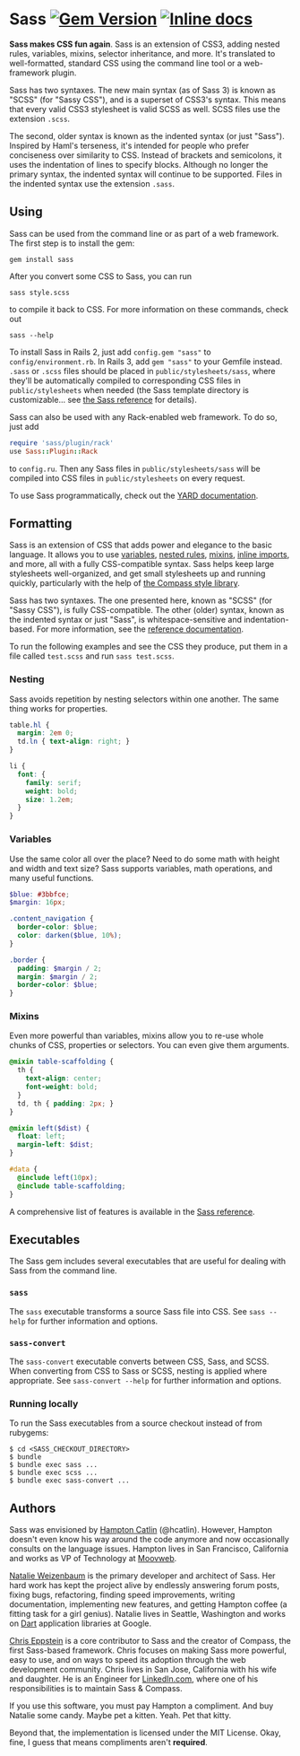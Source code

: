# Sass [![Gem Version](https://badge.fury.io/rb/sass.png)](http://badge.fury.io/rb/sass) [![Inline docs](http://inch-ci.org/github/sass/sass.svg)](http://inch-ci.org/github/sass/sass)

**Sass makes CSS fun again**. Sass is an extension of CSS3,
adding nested rules, variables, mixins, selector inheritance, and more.
It's translated to well-formatted, standard CSS
using the command line tool or a web-framework plugin.

Sass has two syntaxes. The new main syntax (as of Sass 3)
is known as "SCSS" (for "Sassy CSS"),
and is a superset of CSS3's syntax.
This means that every valid CSS3 stylesheet is valid SCSS as well.
SCSS files use the extension `.scss`.

The second, older syntax is known as the indented syntax (or just "Sass").
Inspired by Haml's terseness, it's intended for people
who prefer conciseness over similarity to CSS.
Instead of brackets and semicolons,
it uses the indentation of lines to specify blocks.
Although no longer the primary syntax,
the indented syntax will continue to be supported.
Files in the indented syntax use the extension `.sass`.

## Using

Sass can be used from the command line
or as part of a web framework.
The first step is to install the gem:

    gem install sass

After you convert some CSS to Sass, you can run

    sass style.scss

to compile it back to CSS.
For more information on these commands, check out

    sass --help

To install Sass in Rails 2,
just add `config.gem "sass"` to `config/environment.rb`.
In Rails 3, add `gem "sass"` to your Gemfile instead.
`.sass` or `.scss` files should be placed in `public/stylesheets/sass`,
where they'll be automatically compiled
to corresponding CSS files in `public/stylesheets` when needed
(the Sass template directory is customizable...
see [the Sass reference](http://sass-lang.com/docs/yardoc/file.SASS_REFERENCE.html#template_location-option) for details).

Sass can also be used with any Rack-enabled web framework.
To do so, just add

```ruby
require 'sass/plugin/rack'
use Sass::Plugin::Rack
```

to `config.ru`.
Then any Sass files in `public/stylesheets/sass`
will be compiled into CSS files in `public/stylesheets` on every request.

To use Sass programmatically,
check out the [YARD documentation](http://sass-lang.com/documentation/file.SASS_REFERENCE.html#using_sass).

## Formatting

Sass is an extension of CSS
that adds power and elegance to the basic language.
It allows you to use [variables][vars], [nested rules][nested],
[mixins][mixins], [inline imports][imports],
and more, all with a fully CSS-compatible syntax.
Sass helps keep large stylesheets well-organized,
and get small stylesheets up and running quickly,
particularly with the help of
[the Compass style library](http://compass-style.org).

[vars]:    http://sass-lang.com/documentation/file.SASS_REFERENCE.html#variables_
[nested]:  http://sass-lang.com/documentation/file.SASS_REFERENCE.html#nested_rules
[mixins]:  http://sass-lang.com/documentation/file.SASS_REFERENCE.html#mixins
[imports]: http://sass-lang.com/documentation/file.SASS_REFERENCE.html#import

Sass has two syntaxes.
The one presented here, known as "SCSS" (for "Sassy CSS"),
is fully CSS-compatible.
The other (older) syntax, known as the indented syntax or just "Sass",
is whitespace-sensitive and indentation-based.
For more information, see the [reference documentation][syntax].

[syntax]: http://sass-lang.com/documentation/file.SASS_REFERENCE.html#syntax

To run the following examples and see the CSS they produce,
put them in a file called `test.scss` and run `sass test.scss`.

### Nesting

Sass avoids repetition by nesting selectors within one another.
The same thing works for properties.

```scss
table.hl {
  margin: 2em 0;
  td.ln { text-align: right; }
}

li {
  font: {
    family: serif;
    weight: bold;
    size: 1.2em;
  }
}
```

### Variables

Use the same color all over the place?
Need to do some math with height and width and text size?
Sass supports variables, math operations, and many useful functions.

```scss
$blue: #3bbfce;
$margin: 16px;

.content_navigation {
  border-color: $blue;
  color: darken($blue, 10%);
}

.border {
  padding: $margin / 2;
  margin: $margin / 2;
  border-color: $blue;
}
```

### Mixins

Even more powerful than variables,
mixins allow you to re-use whole chunks of CSS,
properties or selectors.
You can even give them arguments. 

```scss
@mixin table-scaffolding {
  th {
    text-align: center;
    font-weight: bold;
  }
  td, th { padding: 2px; }
}

@mixin left($dist) {
  float: left;
  margin-left: $dist;
}

#data {
  @include left(10px);
  @include table-scaffolding;
}
```

A comprehensive list of features is available
in the [Sass reference](http://sass-lang.com/documentation/file.SASS_REFERENCE.html).

## Executables

The Sass gem includes several executables that are useful
for dealing with Sass from the command line.

### `sass`

The `sass` executable transforms a source Sass file into CSS.
See `sass --help` for further information and options.

### `sass-convert`

The `sass-convert` executable converts between CSS, Sass, and SCSS.
When converting from CSS to Sass or SCSS,
nesting is applied where appropriate.
See `sass-convert --help` for further information and options.

### Running locally

To run the Sass executables from a source checkout instead of from rubygems:

```
$ cd <SASS_CHECKOUT_DIRECTORY>
$ bundle
$ bundle exec sass ...
$ bundle exec scss ...
$ bundle exec sass-convert ...
```

## Authors

Sass was envisioned by [Hampton Catlin](http://www.hamptoncatlin.com)
(@hcatlin). However, Hampton doesn't even know his way around the code anymore
and now occasionally consults on the language issues. Hampton lives in San
Francisco, California and works as VP of Technology
at [Moovweb](http://www.moovweb.com/).

[Natalie Weizenbaum](http://nex-3.com) is the primary developer and architect of
Sass. Her hard work has kept the project alive by endlessly answering forum
posts, fixing bugs, refactoring, finding speed improvements, writing
documentation, implementing new features, and getting Hampton coffee (a fitting
task for a girl genius). Natalie lives in Seattle, Washington and works on
[Dart](http://dartlang.org) application libraries at Google.

[Chris Eppstein](http://acts-as-architect.blogspot.com) is a core contributor to
Sass and the creator of Compass, the first Sass-based framework. Chris focuses
on making Sass more powerful, easy to use, and on ways to speed its adoption
through the web development community. Chris lives in San Jose, California with
his wife and daughter. He is an Engineer for
[LinkedIn.com](http://linkedin.com), where one of his responsibilities is to
maintain Sass & Compass.

If you use this software, you must pay Hampton a compliment. And buy Natalie
some candy. Maybe pet a kitten. Yeah. Pet that kitty.

Beyond that, the implementation is licensed under the MIT License.
Okay, fine, I guess that means compliments aren't __required__.
